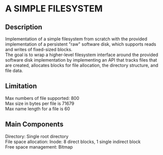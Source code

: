 # A SIMPLE FILESYSTEM
## Description
Implementation of a simple filesystem from scratch with the provided implementation of a persistent "raw" software disk, which supports reads and writes of fixed-sized blocks.  
The goal is to wrap a higher-level filesystem interface around the provided software disk implementation by implementing an API that tracks files that are created, allocates blocks for file allocation, the directory structure, and file data.
## Limitation
Max numbers of file supported: 800  
Max size in bytes per file is 71679  
Max name length for a file is 60  
## Main Components
Directory: Single root directory  
File space allocation: Inode: 8 direct blocks, 1 single indirect block  
Free space management: Bitmap  

